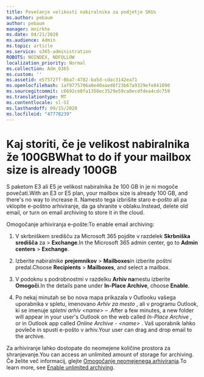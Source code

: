 ```yaml
---
title: Povečanje velikosti nabiralnika za podjetje SKUs
ms.author: pebaum
author: pebaum
manager: mnirkhe
ms.date: 04/21/2020
ms.audience: Admin
ms.topic: article
ms.service: o365-administration
ROBOTS: NOINDEX, NOFOLLOW
localization_priority: Normal
ms.collection: Adm_O365
ms.custom: ''
ms.assetid: e57572ff-0ba7-4782-ba5d-cdac3142ea71
ms.openlocfilehash: 1af9775706a6e40aaed8f23b67a9329efe841090
ms.sourcegitcommit: c6692ce0fa1358ec3529e59ca0ecdfdea4cdc759
ms.translationtype: MT
ms.contentlocale: sl-SI
ms.lasthandoff: 09/15/2020
ms.locfileid: "47778239"
---
```

# <a name="what-to-do-if-your-mailbox-size-is-already-100gb"></a><span data-ttu-id="3a03f-102">Kaj storiti, če je velikost nabiralnika že 100GB</span><span class="sxs-lookup"><span data-stu-id="3a03f-102">What to do if your mailbox size is already 100GB</span></span>

<span data-ttu-id="3a03f-103">S paketom E3 ali E5 je velikost nabiralnika že 100 GB in je ni mogoče povečati.</span><span class="sxs-lookup"><span data-stu-id="3a03f-103">With an E3 or E5 plan, your mailbox size is already 100 GB, and there's no way to increase it.</span></span> <span data-ttu-id="3a03f-104">Namesto tega izbrišite staro e-pošto ali pa vklopite e-poštno arhiviranje, da ga shranite v oblaku.</span><span class="sxs-lookup"><span data-stu-id="3a03f-104">Instead, delete old email, or turn on email archiving to store it in the cloud.</span></span> 
  
<span data-ttu-id="3a03f-105">Omogočanje arhiviranja e-pošte:</span><span class="sxs-lookup"><span data-stu-id="3a03f-105">To enable email archiving:</span></span>
  
1. <span data-ttu-id="3a03f-106">V skrbniškem središču za Microsoft 365 pojdite v razdelek **Skrbniška središča** za \> **Exchange**.</span><span class="sxs-lookup"><span data-stu-id="3a03f-106">In the Microsoft 365 admin center, go to **Admin centers** \> **Exchange**.</span></span> 
    
2. <span data-ttu-id="3a03f-107">Izberite nabiralnike **prejemnikov** \> **Mailboxes**in izberite poštni predal.</span><span class="sxs-lookup"><span data-stu-id="3a03f-107">Choose **Recipients** \> **Mailboxes**, and select a mailbox.</span></span> 
    
3. <span data-ttu-id="3a03f-108">V podoknu s podrobnostmi v razdelku **Arhiv na**mestu izberite **Omogoči**.</span><span class="sxs-lookup"><span data-stu-id="3a03f-108">In the details pane under **In-Place Archive**, choose **Enable**.</span></span> 
    
4. <span data-ttu-id="3a03f-109">Po nekaj minutah se bo nova mapa prikazala v Outlooku vašega uporabnika v spletu, imenovano *Arhiv za mesto* , ali v programu Outlook, ki se imenuje *spletni arhiv \<name\> –* .</span><span class="sxs-lookup"><span data-stu-id="3a03f-109">After a few minutes, a new folder will appear in your user's Outlook on the web called  *In-Place Archive*  , or in Outlook app called  *Online Archive - \<name\>*  .</span></span> <span data-ttu-id="3a03f-110">Vaš uporabnik lahko povleče in spusti e-pošto v arhiv.</span><span class="sxs-lookup"><span data-stu-id="3a03f-110">Your user can drag and drop email to the archive.</span></span> 
    
<span data-ttu-id="3a03f-111">Za arhiviranje lahko dostopate do neomejene količine prostora za shranjevanje.</span><span class="sxs-lookup"><span data-stu-id="3a03f-111">You can access an unlimited amount of storage for archiving.</span></span> <span data-ttu-id="3a03f-112">Če želite več informacij, glejte [Omogočanje neomejenega arhiviranja](https://docs.microsoft.com/microsoft-365/compliance/enable-unlimited-archiving).</span><span class="sxs-lookup"><span data-stu-id="3a03f-112">To learn more, see [Enable unlimited archiving](https://docs.microsoft.com/microsoft-365/compliance/enable-unlimited-archiving).</span></span>
  

